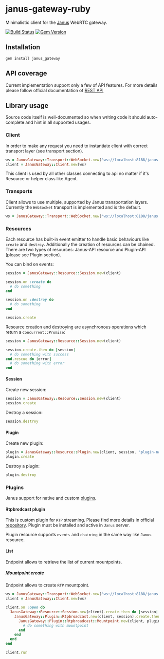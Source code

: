 janus-gateway-ruby
==================
Minimalistic client for the [Janus](https://github.com/meetecho/janus-gateway) WebRTC gateway.

[![Build Status](https://img.shields.io/travis/cargomedia/janus-gateway-ruby/master.svg)](https://travis-ci.org/cargomedia/janus-gateway-ruby)
[![Gem Version](https://img.shields.io/gem/v/janus_gateway.svg)](https://rubygems.org/gems/janus_gateway)

Installation
------------
```
gem install janus_gateway
```

API coverage
------------
Current implementation support only a few of API features. For more details please follow official documentation of [REST API](https://janus.conf.meetecho.com/docs/rest.html)

Library usage
-------------

Source code itself is well-documented so when writing code it should auto-complete and hint in all supported usages.

### Client
In order to make any request you need to instantiate client with correct transport layer (see transport section).

```ruby
ws = JanusGateway::Transport::WebSocket.new('ws://localhost:8188/janus')
client = JanusGateway::Client.new(ws)
```

This client is used by all other classes connecting to api no matter if it's Resource or helper class like Agent.

### Transports
Client allows to use multiple, supported by Janus transportation layers. Currently the `WebSocket` transport is implemented and is the default.

```ruby
ws = JanusGateway::Transport::WebSocket.new('ws://localhost:8188/janus')
```

### Resources
Each resource has built-in event emitter to handle basic behaviours like `create` and `destroy`. Additionally the creation of resources can be chained.
There are two types of resources: Janus-API resource and Plugin-API (please see Plugin section).

You can bind on events:
```ruby
session = JanusGateway::Resource::Session.new(client)

session.on :create do
  # do something
end

session.on :destroy do
  # do something
end

session.create
```

Resource creation and destroying are asynchronous operations which return a `Concurrent::Promise`:
```ruby
session = JanusGateway::Resource::Session.new(client)

session.create.then do |session|
  # do something with success
end.rescue do |error|
  # do something with error
end
```

#### Session
Create new session:
```ruby
session = JanusGateway::Resource::Session.new(client)
session.create
```

Destroy a session:
```ruby
session.destroy
```

#### Plugin
Create new plugin:
```ruby
plugin = JanusGateway::Resource::Plugin.new(client, session, 'plugin-name')
plugin.create
```

Destroy a plugin:
```ruby
plugin.destroy
```

### Plugins
Janus support for native and custom [plugins](https://janus.conf.meetecho.com/docs/group__plugins.html).

#### Rtpbrodcast plugin
This is custom plugin for `RTP` streaming. Please find more details in official [repository](https://github.com/cargomedia/janus-gateway-rtpbroadcast).
Plugin must be installed and active in `Janus` server.

Plugin resource supports `events` and `chaining` in the same way like `Janus` resource.

#### List
Endpoint allows to retrieve the list of current mountpoints.

##### Mountpoint create
Endpoint allows to create `RTP` mountpoint.

```ruby
ws = JanusGateway::Transport::WebSocket.new('ws://localhost:8188/janus')
client = JanusGateway::Client.new(ws)

client.on :open do
  JanusGateway::Resource::Session.new(client).create.then do |session|
    JanusGateway::Plugin::Rtpbroadcast.new(client, session).create.then do |plugin|
      JanusGateway::Plugin::Rtpbroadcast::Mountpoint.new(client, plugin, 'test-mountpoint').create.then do |mountpoint|
        # do something with mountpoint
      end
    end
  end
end

client.run
```
